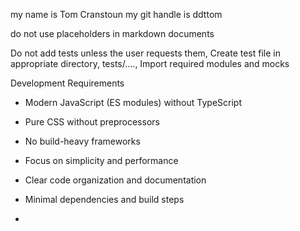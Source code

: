 my name is Tom Cranstoun
my git handle is ddttom 


do not use placeholders in markdown documents

 Do not add tests unless the user requests them, Create test file in appropriate directory, tests/...., Import required modules and mocks

Development Requirements

   - Modern JavaScript (ES modules) without TypeScript

   - Pure CSS without preprocessors

   - No build-heavy frameworks

   - Focus on simplicity and performance

   - Clear code organization and documentation

   - Minimal dependencies and build steps
 - 